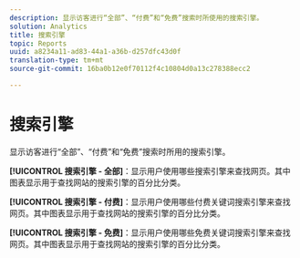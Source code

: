 ```yaml
---
description: 显示访客进行“全部”、“付费”和“免费”搜索时所使用的搜索引擎。
solution: Analytics
title: 搜索引擎
topic: Reports
uuid: a8234a11-ad83-44a1-a36b-d257dfc43d0f
translation-type: tm+mt
source-git-commit: 16ba0b12e0f70112f4c10804d0a13c278388ecc2

---
```



# 搜索引擎

显示访客进行“全部”、“付费”和“免费”搜索时所用的搜索引擎。

**[!UICONTROL 搜索引擎 - 全部]**：显示用户使用哪些搜索引擎来查找网页。其中图表显示用于查找网站的搜索引擎的百分比分类。

**[!UICONTROL 搜索引擎 - 付费]**：显示用户使用哪些付费关键词搜索引擎来查找网页。其中图表显示用于查找网站的搜索引擎的百分比分类。

**[!UICONTROL 搜索引擎 - 免费]**：显示用户使用哪些免费关键词搜索引擎来查找网页。其中图表显示用于查找网站的搜索引擎的百分比分类。
